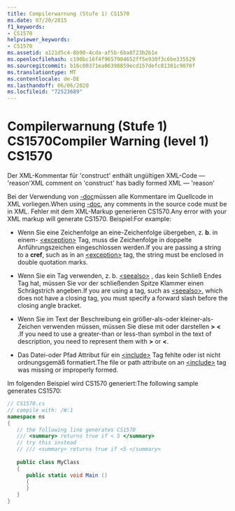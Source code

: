```yaml
---
title: Compilerwarnung (Stufe 1) CS1570
ms.date: 07/20/2015
f1_keywords:
- CS1570
helpviewer_keywords:
- CS1570
ms.assetid: a121d5c4-8b90-4cda-af5b-6ba8f23b2b1e
ms.openlocfilehash: c190bc16f4f9657904652ff5e930f3c6be335529
ms.sourcegitcommit: b16c00371ea06398859ecd157defc81301c9070f
ms.translationtype: MT
ms.contentlocale: de-DE
ms.lasthandoff: 06/06/2020
ms.locfileid: "72523689"
---
```

# <a name="compiler-warning-level-1-cs1570"></a><span data-ttu-id="755d2-102">Compilerwarnung (Stufe 1) CS1570</span><span class="sxs-lookup"><span data-stu-id="755d2-102">Compiler Warning (level 1) CS1570</span></span>
<span data-ttu-id="755d2-103">Der XML-Kommentar für 'construct' enthält ungültigen XML-Code — 'reason'</span><span class="sxs-lookup"><span data-stu-id="755d2-103">XML comment on 'construct' has badly formed XML — 'reason'</span></span>  
  
 <span data-ttu-id="755d2-104">Bei der Verwendung von [-doc](../language-reference/compiler-options/doc-compiler-option.md)müssen alle Kommentare im Quellcode in XML vorliegen.</span><span class="sxs-lookup"><span data-stu-id="755d2-104">When using [-doc](../language-reference/compiler-options/doc-compiler-option.md), any comments in the source code must be in XML.</span></span> <span data-ttu-id="755d2-105">Fehler mit dem XML-Markup generieren CS1570.</span><span class="sxs-lookup"><span data-stu-id="755d2-105">Any error with your XML markup will generate CS1570.</span></span> <span data-ttu-id="755d2-106">Beispiel:</span><span class="sxs-lookup"><span data-stu-id="755d2-106">For example:</span></span>  
  
- <span data-ttu-id="755d2-107">Wenn Sie eine Zeichenfolge an eine-Zeichenfolge übergeben, z. **b**. in einem- [\<exception>](../programming-guide/xmldoc/exception.md) Tag, muss die Zeichenfolge in doppelte Anführungszeichen eingeschlossen werden.</span><span class="sxs-lookup"><span data-stu-id="755d2-107">If you are passing a string to a **cref**, such as in an [\<exception>](../programming-guide/xmldoc/exception.md) tag, the string must be enclosed in double quotation marks.</span></span>  
  
- <span data-ttu-id="755d2-108">Wenn Sie ein Tag verwenden, z. b. [\<seealso>](../programming-guide/xmldoc/seealso.md) , das kein Schließ Endes Tag hat, müssen Sie vor der schließenden Spitze Klammer einen Schrägstrich angeben.</span><span class="sxs-lookup"><span data-stu-id="755d2-108">If you are using a tag, such as [\<seealso>](../programming-guide/xmldoc/seealso.md), which does not have a closing tag, you must specify a forward slash before the closing angle bracket.</span></span>  
  
- <span data-ttu-id="755d2-109">Wenn Sie im Text der Beschreibung ein größer-als-oder kleiner-als-Zeichen verwenden müssen, müssen Sie diese mit oder darstellen **&gt;** **&lt;** .</span><span class="sxs-lookup"><span data-stu-id="755d2-109">If you need to use a greater-than or less-than symbol in the text of description, you need to represent them with **&gt;** or **&lt;**.</span></span>  
  
- <span data-ttu-id="755d2-110">Das Datei-oder Pfad Attribut für ein [\<include>](../programming-guide/xmldoc/include.md) Tag fehlte oder ist nicht ordnungsgemäß formatiert.</span><span class="sxs-lookup"><span data-stu-id="755d2-110">The file or path attribute on an [\<include>](../programming-guide/xmldoc/include.md) tag was missing or improperly formed.</span></span>  
  
 <span data-ttu-id="755d2-111">Im folgenden Beispiel wird CS1570 generiert:</span><span class="sxs-lookup"><span data-stu-id="755d2-111">The following sample generates CS1570:</span></span>  
  
```csharp  
// CS1570.cs  
// compile with: /W:1  
namespace ns  
{  
   // the following line generates CS1570  
   /// <summary> returns true if < 5 </summary>  
   // try this instead  
   // /// <summary> returns true if <5 </summary>  
  
   public class MyClass  
   {  
      public static void Main ()  
      {  
      }  
   }  
}  
```

